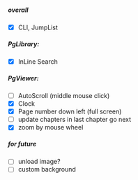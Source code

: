 ##### overall

- [x] CLI, JumpList

##### PgLibrary:
- [x] InLine Search

##### PgViewer:
- [ ] AutoScroll (middle mouse click)
- [x] Clock
- [x] Page number down left (full screen)
- [ ] update chapters in last chapter go next
- [x] zoom by mouse wheel

##### for future
- [ ] unload image?
- [ ] custom background